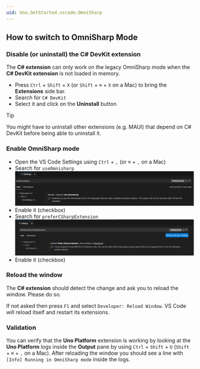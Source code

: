 ```yaml
---
uid: Uno.GetStarted.vscode.OmniSharp
---
```


## How to switch to OmniSharp Mode

### Disable (or uninstall) the **C# DevKit** extension

The **C# extension** can only work on the legacy OmniSharp mode when the **C# DevKit extension** is not loaded in memory.

* Press `Ctrl` + `Shift` + `X` (or `Shift` + `⌘` + `X` on a Mac) to bring the **Extensions** side bar.
* Search for `C# DevKit`
* Select it and click on the **Uninstall** button

> [!TIP]
> You might have to uninstall other extensions (e.g. MAUI) that depend on C# DevKit before being able to uninstall it.

### Enable OmniSharp mode

* Open the VS Code Settings using `Ctrl` + `,` (or `⌘` + `,` on a Mac)
* Search for `useOmnisharp`
    ![useOmnisharp](Assets/quick-start/vs-code-useOmniSharp.png)
* Enable it (checkbox)
* Search for `preferCSharpExtension`
    ![preferCSharpExtension](Assets/quick-start/vs-code-preferCSharpExtension.png)
* Enable it (checkbox)

### Reload the window

The **C# extension** should detect the change and ask you to reload the window. Please do so.

If not asked then press `F1` and select `Developer: Reload Window`. VS Code will reload itself and restart its extensions.

### Validation

You can verify that the **Uno Platform** extension is working by looking at the **Uno Platform** logs inside the **Output** pane by using `Ctrl` + `Shift` + `U` (`Shift` + `⌘` + `,` on a Mac). After reloading the window you should see a line with `[Info] Running in OmniSharp mode` inside the logs.